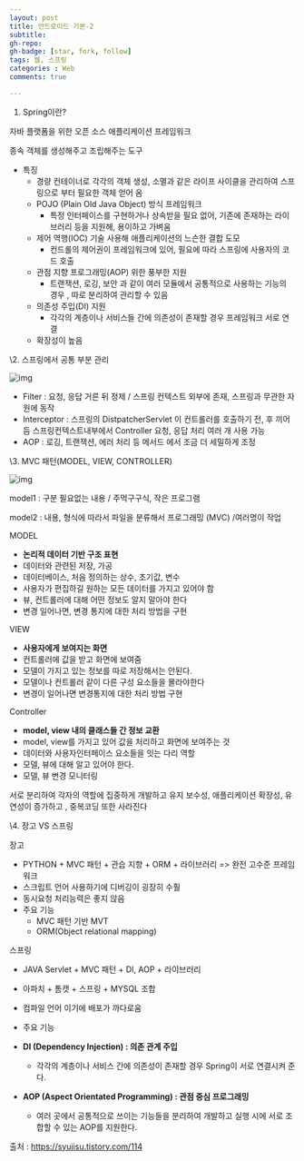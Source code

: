 ```yaml
---
layout: post
title: 안드로이드 기본-2
subtitle: 
gh-repo: 
gh-badge: [star, fork, follow]
tags: 웹, 스프링
categories : Web
comments: true

---
```


1. Spring이란?

자바 플랫폼을 위한 오픈 소스 애플리케이션 프레임워크

종속 객체를 생성해주고 조립해주는 도구 

- 특징
  - 경량 컨테이너로 각각의 객체 생성, 소멸과 같은 라이프 사이클을 관리하여 스프링으로 부터 필요한 객체 얻어 옴
  - POJO (Plain Old Java Object) 방식 프레임워크
    - 특정 인터페이스를 구현하거나 상속받을 필요 없어, 기존에 존재하는 라이브러리 등을 지원해, 용이하고 가벼움
  - 제어 역행(IOC) 기술 사용해 애플리케이션의 느슨한 결합 도모 
    - 컨드롤의 제어권이 프레임워크에 있어, 필요에 따라 스프링에 사용자의 코드 호출
  - 관점 지향 프로그래밍(AOP) 위한 풍부한 지원
    - 트랜잭션, 로깅, 보안 과 같이 여러 모듈에서 공통적으로 사용하는 기능의 경우 , 따로 분리하여 관리할 수 있음
  - 의존성 주입(DI) 지원
    - 각각의 계층이나 서비스들 간에 의존성이 존재할 경우 프레임워크 서로 연결
  - 확장성이 높음

\2. 스프링에서 공통 부분 관리



![img](https://blog.kakaocdn.net/dn/dd97Sv/btqAqg8Knyy/auqifnjQo61Fl70nNyV5Gk/img.png)



- Filter : 요청, 응답 거른 뒤 정제 / 스프링 컨텍스트 외부에 존재, 스프링과 무관한 자원에 동작
- Interceptor : 스프링의 DistpatcherServlet 이 컨트롤러를 호출하기 전, 후 끼어듬
                스프링컨텍스트내부에서 Controller 요청, 응답 처리 
                여러 개 사용 가능 
- AOP : 로깅, 트랜잭션, 에러 처리 등 메서드 에서 조금 더 세밀하게 조정 

 

\3. MVC 패턴(MODEL, VIEW, CONTROLLER)



![img](https://blog.kakaocdn.net/dn/bvFYwe/btqAq2WGuow/lKKCvS502JOLjzJvGh0fYK/img.png)



model1 : 구분 필요없는 내용 / 주먹구구식, 작은 프로그램

model2 : 내용, 형식에 따라서 파일을 분류해서 프로그래밍 (MVC) /여러명이 작업

 

MODEL

- **논리적 데이터 기반 구조 표현**
- 데이터와 관련된 저장, 가공
- 데이터베이스, 처음 정의하는 상수, 초기값, 변수 
- 사용자가 편집하길 원하는 모든 데이터를 가지고 있어야 함
- 뷰, 컨트롤러에 대해 어떤 정보도 알지 말아야 한다
- 변경 일어나면, 변경 통지에 대한 처리 방법을 구현

VIEW

- **사용자에게 보여지는 화면** 
- 컨트롤러에 값을 받고 화면에 보여줌 
- 모델이 가지고 있는 정보를 따로 저장해서는 안된다.
- 모델이나 컨트롤러 같이 다른 구성 요소들을 몰라야한다
- 변경이 일어나면 변경통지에 대한 처리 방법 구현

Controller

- **model, view 내의 클래스들 간 정보 교환**
- model, view를 가지고 있어 값을 처리하고 화면에 보여주는 것 
- 데이터와 사용자인터페이스 요소들을 잇는 다리 역할
- 모델, 뷰에 대해 알고 있어야 한다.
- 모델, 뷰 변경 모니터링

서로 분리하여 각자의 역할에 집중하게 개발하고 유지 보수성, 애플리케이션 확장성, 유연성이 증가하고 , 중복코딩 또한 사라진다

 

\4. 장고 VS 스프링

장고 

- PYTHON + MVC 패턴 + 관습 지향 + ORM + 라이브러리 => 완전 고수준 프레임워크
- 스크립트 언어 사용하기에 디버깅이 굉장히 수훨 
- 동시요청 처리능력은 좋지 않음
- 주요 기능
  - MVC 패턴 기반 MVT
  - ORM(Object relational mapping)

스프링

- JAVA Servlet + MVC 패턴 + DI, AOP + 라이브러리
- 아파치 + 톰캣 + 스프링 + MYSQL 조합
- 컴파일 언어 이기에 배포가 까다로움
- 주요 기능
- **DI (Dependency Injection) : 의존 관계 주입**
  -  각각의 계층이나 서비스 간에 의존성이 존재할 경우 Spring이 서로 연결시켜 준다.

- **AOP (Aspect Orientated Programming) : 관점 중심 프로그래밍**
  -  여러 곳에서 공통적으로 쓰이는 기능들을 분리하여 개발하고 실행 시에 서로 조합할 수 있는 AOP를 지원한다.



출처 : https://syujisu.tistory.com/114